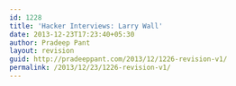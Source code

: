 ```yaml
---
id: 1228
title: 'Hacker Interviews: Larry Wall'
date: 2013-12-23T17:23:40+05:30
author: Pradeep Pant
layout: revision
guid: http://pradeeppant.com/2013/12/1226-revision-v1/
permalink: /2013/12/23/1226-revision-v1/
---
```


